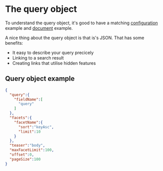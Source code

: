 # The query object

To understand the query object, it's good to have a matching [configuration](configuration.md#configuration-example) example and [document](document-object.md#document-example) example.

A nice thing about the query object is that is's JSON. That has some benefits:

- It easy to describe your query precicely
- Linking to a search result
- Creating links that utilise hidden features

## Query object example

```json
{
  "query":{
    "fieldName":[
      "query"
    ]
  },
  "facets":{
    "facetName":{
      "sort":"keyAsc",
      "limit":10
    }
  },
  "teaser":"body",
  "maxFacetLimit":100,
  "offset":0,
  "pageSize":100
}
```